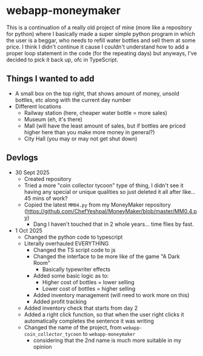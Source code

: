 # webapp-moneymaker
This is a continuation of a really old project of mine (more like a repository for python) where I basically made a super simple python program in which the user is a beggar, who needs to refill water bottles and sell them at some price. I think I didn't continue it cause I couldn't understand how to add a proper loop statement in the code (for the repeating days) but anyways, I've decided to pick it back up, ofc in TypeScript.

## Things I wanted to add
- A small box on the top right, that shows amount of money, unsold bottles, etc along with the current day number
- Different locations
    - Railway station (here, cheaper water bottle = more sales)
    - Museum (eh, it's there)
    - Mall (will have the least amount of sales, but if bottles are priced higher here than you make more money in general?)
    - City Hall (you may or may not get shut down)


## Devlogs
- 30 Sept 2025
    - Created repository
    - Tried a more "coin collector tycoon" type of thing, I didn't see it having any special or unique qualities so just deleted it all after like... 45 mins of work?
    - Copied the latest ``MM04.py`` from my MoneyMaker repository (https://github.com/ChefYeshpal/MoneyMaker/blob/master/MM0.4.py)
        - Dang I haven't touched that in 2 whole years... time flies by fast.
- 1 Oct 2025
    - Changed the python code to typescript
    - Literally overhauled EVERYTHING
        - Changed the TS script code to js
        - Changed the interface to be more like of the game "A Dark Room"
            - Basically typewriter effects
        - Added some basic logic as to:
            - Higher cost of bottles = lower selling
            - Lower cost of bottles = higher selling
        - Added inventory management (will need to work more on this)
        - Added profit tracking
    - Added inventory check that starts from day 2
    - Added a right click function, so that when the user right clicks it automatically completes the sentence it was writing
    - Changed the name of the project, from ```webapp-coin_collector_tycoon``` to ```webapp-moneymaker```
        - considering that the 2nd name is much more suitable in my opinion